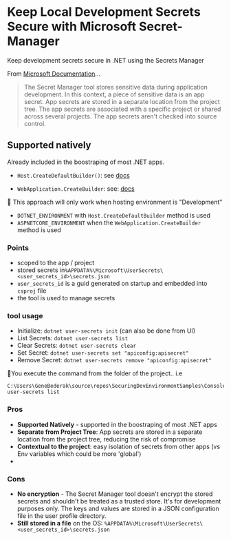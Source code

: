# Keep Local Development Secrets Secure with Microsoft Secret-Manager

Keep development secrets secure in .NET using the Secrets Manager

From [Microsoft Documentation](https://learn.microsoft.com/en-us/aspnet/core/security/app-secrets?view=aspnetcore-8.0&tabs=windows#secret-manager)...

> The Secret Manager tool stores sensitive data during application development. In this context, a piece of sensitive data is an app secret. App secrets are stored in a separate location from the project tree. The app secrets are associated with a specific project or shared across several projects. The app secrets aren't checked into source control.

## Supported natively

Already included in the boostraping of most .NET apps. 

- `Host.CreateDefaultBuilder()`: see [docs](https://learn.microsoft.com/en-us/dotnet/api/microsoft.extensions.hosting.host.createdefaultbuilder?view=dotnet-plat-ext-8.0)

- `WebApplication.CreateBuilder`:  see: [docs](https://learn.microsoft.com/en-us/dotnet/api/microsoft.aspnetcore.builder.webapplication.createbuilder?view=aspnetcore-8.0)

:notebook: This approach will only work when hosting environment is "Development" 

- `DOTNET_ENVIRONMENT` with `Host.CreateDefaultBuilder` method is used
- `ASPNETCORE_ENVIRONMENT` when the `WebApplication.CreateBuilder` method is used



### Points
- scoped to the app / project
- stored secrets in```%APPDATA%\Microsoft\UserSecrets\<user_secrets_id>\secrets.json```
- `user_secrets_id` is a guid generated on startup and embedded into `csproj` file
- the tool is used to manage secrets


### tool usage

- Initialize: `dotnet user-secrets init`  (can also be done from UI)
- List Secrets: `dotnet user-secrets list`
- Clear Secrets: `dotnet user-secrets clear`
- Set Secret: `dotnet user-secrets set "apiconfig:apisecret"`
- Remove Secret: `dotnet user-secrets remove "apiconfig:apisecret"`

:notebook:You execute the command from the folder of the project.. i.e

```command
C:\Users\GeneBederak\source\repos\SecuringDevEnvironmentSamples\ConsoleApp1>dotnet user-secrets list
```

### Pros
- **Supported Natively** - supported in the boostraping of most .NET apps
- **Separate from Project Tree**: App secrets are stored in a separate location from the project tree, reducing the risk of compromise
- **Contextual to the project**: easy isolation of secrets from other apps (vs Env variables which could be more 'global')
- 
### Cons

- **No encryption** - The Secret Manager tool doesn't encrypt the stored secrets and shouldn't be treated as a trusted store. It's for development purposes only. The keys and values are stored in a JSON configuration file in the user profile directory. 
- **Still stored in a file** on the OS: 
  ```%APPDATA%\Microsoft\UserSecrets\<user_secrets_id>\secrets.json```







